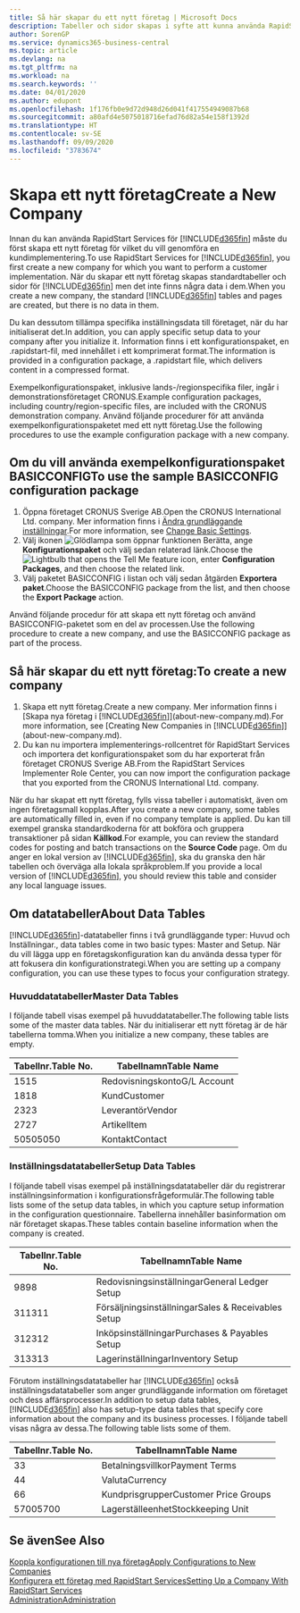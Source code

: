 ```yaml
---
title: Så här skapar du ett nytt företag | Microsoft Docs
description: Tabeller och sidor skapas i syfte att kunna använda RapidStart Services, men de innehåller inga data.
author: SorenGP
ms.service: dynamics365-business-central
ms.topic: article
ms.devlang: na
ms.tgt_pltfrm: na
ms.workload: na
ms.search.keywords: ''
ms.date: 04/01/2020
ms.author: edupont
ms.openlocfilehash: 1f176fb0e9d72d948d26d041f417554949087b68
ms.sourcegitcommit: a80afd4e5075018716efad76d82a54e158f1392d
ms.translationtype: HT
ms.contentlocale: sv-SE
ms.lasthandoff: 09/09/2020
ms.locfileid: "3783674"
---
```

# <a name="create-a-new-company"></a><span data-ttu-id="76feb-103">Skapa ett nytt företag</span><span class="sxs-lookup"><span data-stu-id="76feb-103">Create a New Company</span></span>
<span data-ttu-id="76feb-104">Innan du kan använda RapidStart Services för [!INCLUDE[d365fin](includes/d365fin_md.md)] måste du först skapa ett nytt företag för vilket du vill genomföra en kundimplementering.</span><span class="sxs-lookup"><span data-stu-id="76feb-104">To use RapidStart Services for [!INCLUDE[d365fin](includes/d365fin_md.md)], you first create a new company for which you want to perform a customer implementation.</span></span> <span data-ttu-id="76feb-105">När du skapar ett nytt företag skapas standardtabeller och sidor för [!INCLUDE[d365fin](includes/d365fin_md.md)] men det inte finns några data i dem.</span><span class="sxs-lookup"><span data-stu-id="76feb-105">When you create a new company, the standard [!INCLUDE[d365fin](includes/d365fin_md.md)] tables and pages are created, but there is no data in them.</span></span>

<span data-ttu-id="76feb-106">Du kan dessutom tillämpa specifika inställningsdata till företaget, när du har initialiserat det.</span><span class="sxs-lookup"><span data-stu-id="76feb-106">In addition, you can apply specific setup data to your company after you initialize it.</span></span> <span data-ttu-id="76feb-107">Information finns i ett konfigurationspaket, en .rapidstart-fil, med innehållet i ett komprimerat format.</span><span class="sxs-lookup"><span data-stu-id="76feb-107">The information is provided in a configuration package, a .rapidstart file, which delivers content in a compressed format.</span></span>  

<span data-ttu-id="76feb-108">Exempelkonfigurationspaket, inklusive lands-/regionspecifika filer, ingår i demonstrationsföretaget CRONUS.</span><span class="sxs-lookup"><span data-stu-id="76feb-108">Example configuration packages, including country/region-specific files, are included with the CRONUS demonstration company.</span></span> <span data-ttu-id="76feb-109">Använd följande procedurer för att använda exempelkonfigurationspaketet med ett nytt företag.</span><span class="sxs-lookup"><span data-stu-id="76feb-109">Use the following procedures to use the example configuration package with a new company.</span></span>  

## <a name="to-use-the-sample-basicconfig-configuration-package"></a><span data-ttu-id="76feb-110">Om du vill använda exempelkonfigurationspaket BASICCONFIG</span><span class="sxs-lookup"><span data-stu-id="76feb-110">To use the sample BASICCONFIG configuration package</span></span>  
1. <span data-ttu-id="76feb-111">Öppna företaget CRONUS Sverige AB.</span><span class="sxs-lookup"><span data-stu-id="76feb-111">Open the CRONUS International Ltd. company.</span></span> <span data-ttu-id="76feb-112">Mer information finns i [Ändra grundläggande inställningar](ui-change-basic-settings.md).</span><span class="sxs-lookup"><span data-stu-id="76feb-112">For more information, see [Change Basic Settings](ui-change-basic-settings.md).</span></span>
2. <span data-ttu-id="76feb-113">Välj ikonen ![Glödlampa som öppnar funktionen Berätta](media/ui-search/search_small.png "Berätta vad du vill göra"), ange **Konfigurationspaket** och välj sedan relaterad länk.</span><span class="sxs-lookup"><span data-stu-id="76feb-113">Choose the ![Lightbulb that opens the Tell Me feature](media/ui-search/search_small.png "Tell me what you want to do") icon, enter **Configuration Packages**, and then choose the related link.</span></span>  
3. <span data-ttu-id="76feb-114">Välj paketet BASICCONFIG i listan och välj sedan åtgärden **Exportera paket**.</span><span class="sxs-lookup"><span data-stu-id="76feb-114">Choose the BASICCONFIG package from the list, and then choose the **Export Package** action.</span></span>  

<span data-ttu-id="76feb-115">Använd följande procedur för att skapa ett nytt företag och använd BASICCONFIG-paketet som en del av processen.</span><span class="sxs-lookup"><span data-stu-id="76feb-115">Use the following procedure to create a new company, and use the BASICCONFIG package as part of the process.</span></span>  

## <a name="to-create-a-new-company"></a><span data-ttu-id="76feb-116">Så här skapar du ett nytt företag:</span><span class="sxs-lookup"><span data-stu-id="76feb-116">To create a new company</span></span>  
1. <span data-ttu-id="76feb-117">Skapa ett nytt företag.</span><span class="sxs-lookup"><span data-stu-id="76feb-117">Create a new company.</span></span> <span data-ttu-id="76feb-118">Mer information finns i [Skapa nya företag i [!INCLUDE[d365fin](includes/d365fin_md.md)]](about-new-company.md).</span><span class="sxs-lookup"><span data-stu-id="76feb-118">For more information, see [Creating New Companies in [!INCLUDE[d365fin](includes/d365fin_md.md)]](about-new-company.md).</span></span>
2. <span data-ttu-id="76feb-119">Du kan nu importera implementerings-rollcentret för RapidStart Services och importera det konfigurationspaket som du har exporterat från företaget CRONUS Sverige AB.</span><span class="sxs-lookup"><span data-stu-id="76feb-119">From the RapidStart Services Implementer Role Center, you can now import the configuration package that you exported from the CRONUS International Ltd. company.</span></span>

<span data-ttu-id="76feb-120">När du har skapat ett nytt företag, fylls vissa tabeller i automatiskt, även om ingen företagsmall kopplas.</span><span class="sxs-lookup"><span data-stu-id="76feb-120">After you create a new company, some tables are automatically filled in, even if no company template is applied.</span></span> <span data-ttu-id="76feb-121">Du kan till exempel granska standardkoderna för att bokföra och gruppera transaktioner på sidan **Källkod**.</span><span class="sxs-lookup"><span data-stu-id="76feb-121">For example, you can review the standard codes for posting and batch transactions on the **Source Code** page.</span></span> <span data-ttu-id="76feb-122">Om du anger en lokal version av [!INCLUDE[d365fin](includes/d365fin_md.md)], ska du granska den här tabellen och överväga alla lokala språkproblem.</span><span class="sxs-lookup"><span data-stu-id="76feb-122">If you provide a local version of [!INCLUDE[d365fin](includes/d365fin_md.md)], you should review this table and consider any local language issues.</span></span>

## <a name="about-data-tables"></a><span data-ttu-id="76feb-123">Om datatabeller</span><span class="sxs-lookup"><span data-stu-id="76feb-123">About Data Tables</span></span>
[!INCLUDE[d365fin](includes/d365fin_md.md)]<span data-ttu-id="76feb-124">-datatabeller finns i två grundläggande typer: Huvud och Inställningar.</span><span class="sxs-lookup"><span data-stu-id="76feb-124">, data tables come in two basic types: Master and Setup.</span></span> <span data-ttu-id="76feb-125">När du vill lägga upp en företagskonfiguration kan du använda dessa typer för att fokusera din konfigurationstrategi.</span><span class="sxs-lookup"><span data-stu-id="76feb-125">When you are setting up a company configuration, you can use these types to focus your configuration strategy.</span></span>  

### <a name="master-data-tables"></a><span data-ttu-id="76feb-126">Huvuddatatabeller</span><span class="sxs-lookup"><span data-stu-id="76feb-126">Master Data Tables</span></span>  
<span data-ttu-id="76feb-127">I följande tabell visas exempel på huvuddatatabeller.</span><span class="sxs-lookup"><span data-stu-id="76feb-127">The following table lists some of the master data tables.</span></span> <span data-ttu-id="76feb-128">När du initialiserar ett nytt företag är de här tabellerna tomma.</span><span class="sxs-lookup"><span data-stu-id="76feb-128">When you initialize a new company, these tables are empty.</span></span>  

|<span data-ttu-id="76feb-129">Tabellnr.</span><span class="sxs-lookup"><span data-stu-id="76feb-129">Table No.</span></span>|<span data-ttu-id="76feb-130">Tabellnamn</span><span class="sxs-lookup"><span data-stu-id="76feb-130">Table Name</span></span>|  
|-------------------|--------------------|  
|<span data-ttu-id="76feb-131">15</span><span class="sxs-lookup"><span data-stu-id="76feb-131">15</span></span>|<span data-ttu-id="76feb-132">Redovisningskonto</span><span class="sxs-lookup"><span data-stu-id="76feb-132">G/L Account</span></span>|  
|<span data-ttu-id="76feb-133">18</span><span class="sxs-lookup"><span data-stu-id="76feb-133">18</span></span>|<span data-ttu-id="76feb-134">Kund</span><span class="sxs-lookup"><span data-stu-id="76feb-134">Customer</span></span>|  
|<span data-ttu-id="76feb-135">23</span><span class="sxs-lookup"><span data-stu-id="76feb-135">23</span></span>|<span data-ttu-id="76feb-136">Leverantör</span><span class="sxs-lookup"><span data-stu-id="76feb-136">Vendor</span></span>|  
|<span data-ttu-id="76feb-137">27</span><span class="sxs-lookup"><span data-stu-id="76feb-137">27</span></span>|<span data-ttu-id="76feb-138">Artikel</span><span class="sxs-lookup"><span data-stu-id="76feb-138">Item</span></span>|  
|<span data-ttu-id="76feb-139">5050</span><span class="sxs-lookup"><span data-stu-id="76feb-139">5050</span></span>|<span data-ttu-id="76feb-140">Kontakt</span><span class="sxs-lookup"><span data-stu-id="76feb-140">Contact</span></span>|  

### <a name="setup-data-tables"></a><span data-ttu-id="76feb-141">Inställningsdatatabeller</span><span class="sxs-lookup"><span data-stu-id="76feb-141">Setup Data Tables</span></span>  
<span data-ttu-id="76feb-142">I följande tabell visas exempel på inställningsdatatabeller där du registrerar inställningsinformation i konfigurationsfrågeformulär.</span><span class="sxs-lookup"><span data-stu-id="76feb-142">The following table lists some of the setup data tables, in which you capture setup information in the configuration questionnaire.</span></span> <span data-ttu-id="76feb-143">Tabellerna innehåller basinformation om när företaget skapas.</span><span class="sxs-lookup"><span data-stu-id="76feb-143">These tables contain baseline information when the company is created.</span></span>  

|<span data-ttu-id="76feb-144">Tabellnr.</span><span class="sxs-lookup"><span data-stu-id="76feb-144">Table No.</span></span>|<span data-ttu-id="76feb-145">Tabellnamn</span><span class="sxs-lookup"><span data-stu-id="76feb-145">Table Name</span></span>|  
|-------------------|--------------------|  
|<span data-ttu-id="76feb-146">98</span><span class="sxs-lookup"><span data-stu-id="76feb-146">98</span></span>|<span data-ttu-id="76feb-147">Redovisningsinställningar</span><span class="sxs-lookup"><span data-stu-id="76feb-147">General Ledger Setup</span></span>|  
|<span data-ttu-id="76feb-148">311</span><span class="sxs-lookup"><span data-stu-id="76feb-148">311</span></span>|<span data-ttu-id="76feb-149">Försäljningsinställningar</span><span class="sxs-lookup"><span data-stu-id="76feb-149">Sales & Receivables Setup</span></span>|  
|<span data-ttu-id="76feb-150">312</span><span class="sxs-lookup"><span data-stu-id="76feb-150">312</span></span>|<span data-ttu-id="76feb-151">Inköpsinställningar</span><span class="sxs-lookup"><span data-stu-id="76feb-151">Purchases & Payables Setup</span></span>|  
|<span data-ttu-id="76feb-152">313</span><span class="sxs-lookup"><span data-stu-id="76feb-152">313</span></span>|<span data-ttu-id="76feb-153">Lagerinställningar</span><span class="sxs-lookup"><span data-stu-id="76feb-153">Inventory Setup</span></span>|  

<span data-ttu-id="76feb-154">Förutom inställningsdatatabeller har [!INCLUDE[d365fin](includes/d365fin_md.md)] också inställningsdatatabeller som anger grundläggande information om företaget och dess affärsprocesser.</span><span class="sxs-lookup"><span data-stu-id="76feb-154">In addition to setup data tables, [!INCLUDE[d365fin](includes/d365fin_md.md)] also has setup-type data tables that specify core information about the company and its business processes.</span></span> <span data-ttu-id="76feb-155">I följande tabell visas några av dessa.</span><span class="sxs-lookup"><span data-stu-id="76feb-155">The following table lists some of them.</span></span>  

|<span data-ttu-id="76feb-156">Tabellnr.</span><span class="sxs-lookup"><span data-stu-id="76feb-156">Table No.</span></span>|<span data-ttu-id="76feb-157">Tabellnamn</span><span class="sxs-lookup"><span data-stu-id="76feb-157">Table Name</span></span>|  
|-------------------|--------------------|  
|<span data-ttu-id="76feb-158">3</span><span class="sxs-lookup"><span data-stu-id="76feb-158">3</span></span>|<span data-ttu-id="76feb-159">Betalningsvillkor</span><span class="sxs-lookup"><span data-stu-id="76feb-159">Payment Terms</span></span>|  
|<span data-ttu-id="76feb-160">4</span><span class="sxs-lookup"><span data-stu-id="76feb-160">4</span></span>|<span data-ttu-id="76feb-161">Valuta</span><span class="sxs-lookup"><span data-stu-id="76feb-161">Currency</span></span>|  
|<span data-ttu-id="76feb-162">6</span><span class="sxs-lookup"><span data-stu-id="76feb-162">6</span></span>|<span data-ttu-id="76feb-163">Kundprisgrupper</span><span class="sxs-lookup"><span data-stu-id="76feb-163">Customer Price Groups</span></span>|  
|<span data-ttu-id="76feb-164">5700</span><span class="sxs-lookup"><span data-stu-id="76feb-164">5700</span></span>|<span data-ttu-id="76feb-165">Lagerställeenhet</span><span class="sxs-lookup"><span data-stu-id="76feb-165">Stockkeeping Unit</span></span>|

  

## <a name="see-also"></a><span data-ttu-id="76feb-166">Se även</span><span class="sxs-lookup"><span data-stu-id="76feb-166">See Also</span></span>  
[<span data-ttu-id="76feb-167">Koppla konfigurationen till nya företag</span><span class="sxs-lookup"><span data-stu-id="76feb-167">Apply Configurations to New Companies</span></span>](admin-apply-configuration-to-new-companies.md)  
[<span data-ttu-id="76feb-168">Konfigurera ett företag med RapidStart Services</span><span class="sxs-lookup"><span data-stu-id="76feb-168">Setting Up a Company With RapidStart Services</span></span>](admin-set-up-a-company-with-rapidstart.md)  
[<span data-ttu-id="76feb-169">Administration</span><span class="sxs-lookup"><span data-stu-id="76feb-169">Administration</span></span>](admin-setup-and-administration.md)
